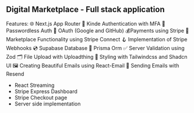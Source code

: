 ## Digital Marketplace - Full stack application

Features:
🌐 Next.js App Router
🔐 Kinde Authentication with MFA
📧 Passwordless Auth
🔑 OAuth (Google and GitHub)
💰Payments using Stripe
🏪 Marketplace Functionality using Stripe Connect
🪝 Implementation of Stripe Webhooks
💿 Supabase Database
💨 Prisma Orm
✅ Server Validation using Zod
🗂️ File Upload with Uploadthing
🎨 Styling with Tailwindcss and Shadcn UI
🖼️ Creating Beautiful Emails using React-Email
📧 Sending Emails with Resend

- React Streaming
- Stripe Express Dashboard
- Stripe Checkout page
- Server side implementation
